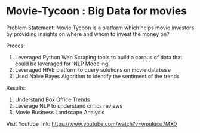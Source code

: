 # Movie-Tycoon : Big Data for movies 
Problem Statement:
Movie Tycoon is a platform which helps movie investors by providing insights on where and whom to invest the money on? 

Proces:

1. Leveraged Python Web Scraping tools to build a corpus of data that could be leveraged for ‘NLP Modeling’
2. Leveraged HIVE platform to query solutions on movie database
3.  Used Naïve Bayes Algorithm to identify the sentiment of the trends

Results:
1. Understand Box Office Trends
2. Leverage NLP to understand critics reviews
3. Movie Business Landscape Analysis 

Visit Youtube link: https://www.youtube.com/watch?v=wpuIuco7MX0

